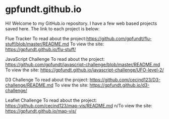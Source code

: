 # gpfundt.github.io
Hi! Welcome to my GitHub.io repository. I have a few web based projects saved here. The link to each project is below:

Flue Tracker
To read about the project:https://github.com/gpfundt/flu-stuff/blob/master/README.md To view the site: https://gpfundt.github.io/flu-stuff/

JavaScript Challenge
To read about the project: https://github.com/gpfundt/javascript-challenge/blob/master/README.md To view the site: https://gpfundt.github.io/javascript-challenge/UFO-level-2/

D3 Challenge
To read about the project: https://github.com/cecind123/D3-challenge/README.md To view the site: https://gpfundt.github.io/d3-challenge/

Leaflet Challenge
To read about the project: https://github.com/cecind123/map-vis/README.md
n/To view the site: https://gpfundt.github.io/map-vis/



